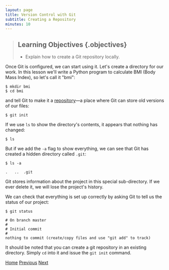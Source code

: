 ```yaml
---
layout: page
title: Version Control with Git
subtitle: Creating a Repository
minutes: 10
---
```

> ## Learning Objectives {.objectives}
> 
> *   Explain how to create a Git repository locally.

Once Git is configured,
we can start using it.
Let's create a directory for our work. In this lesson we'll write a Python program to calculate BMI (Body Mass Index), so let's call it "bmi":

~~~ {.bash}
$ mkdir bmi
$ cd bmi
~~~

and tell Git to make it a [repository](reference.html#repository)&mdash;a place where
Git can store old versions of our files:

~~~ {.bash}
$ git init
~~~

If we use `ls` to show the directory's contents,
it appears that nothing has changed:

~~~ {.bash}
$ ls
~~~

But if we add the `-a` flag to show everything,
we can see that Git has created a hidden directory called `.git`:

~~~ {.bash}
$ ls -a
~~~
~~~ {.output}
.	..	.git
~~~

Git stores information about the project in this special sub-directory.
If we ever delete it,
we will lose the project's history.

We can check that everything is set up correctly
by asking Git to tell us the status of our project:

~~~ {.bash}
$ git status
~~~
~~~ {.output}
# On branch master
#
# Initial commit
#
nothing to commit (create/copy files and use "git add" to track)
~~~

It should be noted that you can create a git repository in an existing directory. Simply `cd` into it and issue the `git init` command.

[Home](index.html)
[Previous](01-setup.html)
[Next](03-changes.html)
